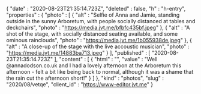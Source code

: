 {
  "date" : "2020-08-23T21:35:14.723Z",
  "deleted" : false,
  "h" : "h-entry",
  "properties" : {
    "photo" : [ {
      "alt" : "Selfie of Anna and Jamie, standing outside in the sunny Arboretum, with people socially distanced at tables and deckchairs",
      "photo" : "https://media.jvt.me/bfbfc435bf.jpeg"
    }, {
      "alt" : "A shot of the stage, with socially distanced seating available, and some ominous rainclouds",
      "photo" : "https://media.jvt.me/1b055938de.jpeg"
    }, {
      "alt" : "A close-up of the stage with the live accoustic musician",
      "photo" : "https://media.jvt.me/14883ba713.jpeg"
    } ],
    "published" : [ "2020-08-23T21:35:14.723Z" ],
    "content" : [ {
      "html" : "",
      "value" : "Well @annadodson.co.uk and I had a lovely afternoon at the Arboretum this afternoon - felt a bit like being back to normal, although it was a shame that the rain cut the afternoon short!"
    } ]
  },
  "kind" : "photos",
  "slug" : "2020/08/vetqe",
  "client_id" : "https://www-editor.jvt.me"
}

